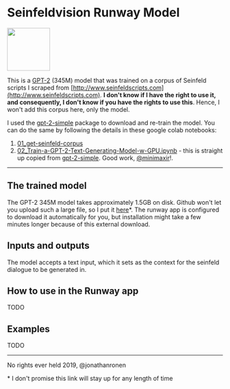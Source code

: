 # Seinfeldvision Runway Model

<a href="http://sdk.runwayml.com" target="_blank"><img src="https://runway.nyc3.cdn.digitaloceanspaces.com/assets/github/runway-badge.png" width=100/></a>

This is a [GPT-2](https://github.com/openai/gpt-2) (345M) model that was trained on a corpus of Seinfeld scripts I scraped from [http://www.seinfeldscripts.com](http://www.seinfeldscripts.com). **I don't know if I have the right to use it, and consequently, I don't know if you have the rights to use this**. Hence, I won't add this corpus here, only the model.

I used the [gpt-2-simple](https://github.com/minimaxir/gpt-2-simple) package to download and re-train the model. You can do the same by following the details in these google colab notebooks:

1. [01_get-seinfeld-corpus](data_preparation_notebooks/01_get-seinfeld-corpus.ipynb)
2. [02_Train-a-GPT-2-Text-Generating-Model-w-GPU.ipynb](data_preparation_notebooks/02_Train-a-GPT-2-Text-Generating-Model-w-GPU.ipynb) - this is straight up copied from [gpt-2-simple](https://github.com/minimaxir/gpt-2-simple). Good work, [@minimaxir](https://github.com/minimaxir)!.

---

## The trained model

The GPT-2 345M model takes approximately 1.5GB on disk. Github won't let you upload such a large file, so I put it [here](http://116.203.128.238/checkpoint.tar.gz)\*. The runway app is configured to download it automatically for you, but installation might take a few minutes longer because of this external download.

## Inputs and outputs

The model accepts a text input, which it sets as the context for the seinfeld dialogue to be generated in.

## How to use in the Runway app

TODO

## Examples

TODO


---

No rights ever held 2019, @jonathanronen

\* I don't promise this link will stay up for any length of time
